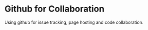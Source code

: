 <span class="fa fa-github fa-3x" aria-hidden="true"></span>

# Github for Collaboration #

Using github for issue tracking, page hosting and code collaboration.


